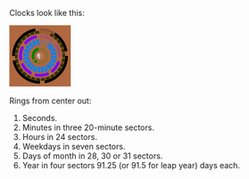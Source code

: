 
Clocks look like this:

![Screenshot!](http://github.com/ITikhonov/pieclock/raw/master/screenshot.png)


Rings from center out:

1. Seconds.
2. Minutes in three 20-minute sectors.
3. Hours in 24 sectors.
4. Weekdays in seven sectors.
5. Days of month in 28, 30 or 31 sectors.
6. Year in four sectors 91.25 (or 91.5 for leap year) days each.

